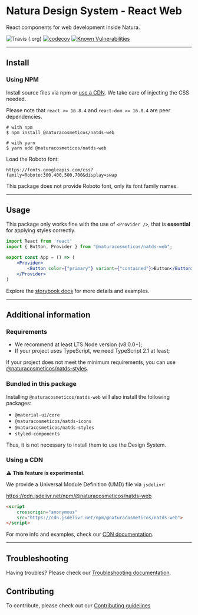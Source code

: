 # Natura Design System - React Web

React components for web development inside Natura.

![Travis (.org)](https://img.shields.io/travis/natura-cosmeticos/natds-js.svg)
[![codecov](https://codecov.io/gh/natura-cosmeticos/natds-js/branch/master/graph/badge.svg)](https://codecov.io/gh/natura-cosmeticos/natds-js)
[![Known Vulnerabilities](https://snyk.io/test/github/natura-cosmeticos/natds-js/badge.svg?targetFile=package.json)](https://snyk.io/test/github/natura-cosmeticos/natds-js?targetFile=package.json)

---

## Install

### Using NPM

Install source files via npm or [use a CDN](./docs/using-cdn.md). We take care of injecting the CSS needed.

Please note that `react >= 16.8.4` and `react-dom >= 16.8.4` are peer dependencies.

```shell script
# with npm
$ npm install @naturacosmeticos/natds-web

# with yarn
$ yarn add @naturacosmeticos/natds-web
```

Load the Roboto font:

```
https://fonts.googleapis.com/css?family=Roboto:300,400,500,700&display=swap
```

This package does not provide Roboto font, only its font family names.

---

## Usage

This package only works fine with the use of `<Provider />`, that is **essential** for applying styles correctly.

```jsx highlight-line="3"
import React from 'react'
import { Button, Provider } from "@naturacosmeticos/natds-web";

export const App = () => (
    <Provider>
        <Button color={"primary"} variant={"contained"}>Button</Button>
    </Provider>
)
```

Explore the [storybook docs](https://natds-js.netlify.app/) for more details and examples.

---

## Additional information

### Requirements

- We recommend at least LTS Node version (v8.0.0+);
- If your project uses TypeScript, we need TypeScript 2.1 at least;

If your project does not meet the minimum requirements, you can use [@naturacosmeticos/natds-styles](../styles/README.md).

### Bundled in this package

Installing `@naturacosmeticos/natds-web` will also install the following packages:

- `@material-ui/core`
- `@naturacosmeticos/natds-icons`
- `@naturacosmeticos/natds-styles`
- `styled-components`

Thus, it is not necessary to install them to use the Design System.

### Using a CDN

**⚠️ This feature is experimental**.

We provide a Universal Module Definition (UMD) file via `jsdelivr`:

https://cdn.jsdelivr.net/npm/@naturacosmeticos/natds-web

```html
<script
    crossorigin="anonymous"
    src="https://cdn.jsdelivr.net/npm/@naturacosmeticos/natds-web">
</script>
```

For more info and examples, check our [CDN documentation](./docs/using-cdn.md).

---

## Troubleshooting

Having troubles? Please check our [Troubleshooting documentation](../../TROUBLESHOOTING.md).

## Contributing

To contribute, please check out our [Contributing guidelines](./CONTRIBUTING.md)
